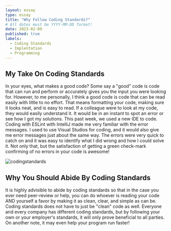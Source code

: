 ```yaml
---
layout: essay
type: essay
title: "Why Follow Coding Standards?"
# All dates must be YYYY-MM-DD format!
date: 2023-02-09
published: true
labels:
  - Coding Standards
  - Implentation
  - Programming
---
```


## My Take On Coding Standards

In your eyes, what makes a good code? Some say a "good" code is code that can run and perform or accurately gives you the input you were looking for. However, to me personally, I think a good code is code that can be read easily with little to no effort. That means formatting your code, making sure it looks neat, and is easy to read. If a colleague were to look at my code, they would easily understand it. It would be in an instant to spot an error or see how I got my solutions. This past week, we used a new IDE to code. Coding with ESLint with IntelliJ made me very familiar with the error messages. I used to use Visual Studios for coding, and it would also give me error messages just about the same way. The errors were very quick to catch on and it was easy to identify what I did wrong and how I could solve it. Not only that, but the satisfaction of getting a green check-mark confirming of no errors in your code is awesome!


![codingstandards](https://user-images.githubusercontent.com/122927921/218051187-ac759ac1-10ca-454c-a13d-8b89c50297eb.jpeg)



## Why You Should Abide By Coding Standards

It is highly advisible to abide by coding standards so that in the case you ever need peer-review or help, you can do whoever is reading your code AND yourself a favor by making it as clean, clear, and simple as can be. Coding standards does not have to just be "clean" code as well. Everyone and every company has different coding standards, but by following your own or your employerʻs standards, it will only prove beneficial to all parties. On another note, it may even help your program run faster! 
